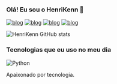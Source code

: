 ### Olá! Eu sou o HenriKenn 👋

[![blog](https://img.shields.io/badge/Instagram-E4405F?style=for-the-badge&logo=instagram&logoColor=white)](https://www.instagram.com/_henriquesillvaa/)
[![blog](https://img.shields.io/badge/YouTube-FF0000?style=for-the-badge&logo=youtube&logoColor=white)](https://www.youtube.com/channel/UCmOj_c1XvXVCD4DQXCwRjLg)
[![blog](https://img.shields.io/badge/Twitter-1DA1F2?style=for-the-badge&logo=twitter&logoColor=white)](https://twitter.com/FHenrikenn)
[![blog](https://img.shields.io/badge/Discord-7289DA?style=for-the-badge&logo=discord&logoColor=white)]([https://twitter.com/FHenrikenn](https://discord.gg/codehelp))

![HenriKenn GitHub stats](https://github-readme-stats.vercel.app/api?username=HenriKenn&show_icons=true&theme=radical)

### Tecnologias que eu uso no meu dia
![Python](https://img.shields.io/badge/python-3670A0?style=for-the-badge&logo=python&logoColor=ffdd54)

Apaixonado por tecnologia.
